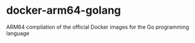 # docker-arm64-golang
ARM64 compilation of the official Docker images for the Go programming language
